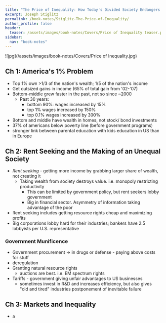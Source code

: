 ```yaml
---
title: "The Price of Inequality: How Today's Divided Society Endangers our Future"
excerpt: Joseph Stiglitz
permalink: /book-notes/Stiglitz-The-Price-of-Inequality/
author_profile: false
header:
  teaser: /assets/images/book-notes/Covers/Price of Inequality teaser.png
sidebar:
  nav: "book-notes"
---
```


![jpg](/assets/images/book-notes/Covers/Price of Inequality.jpg)

## Ch 1: America's 1% Problem

- Top 1% own >1/3 of the nation's wealth; 1/5 of the nation's income
- Get outsized gains in income (65% of total gain from '02-'07)
- Bottom-middle grew faster in the past, not so since ~2000
  - Past 30 years:
    - bottom 90%: wages increased by 15%
    - top 1% wages increased by 150%
    - top 0.1% wages increased by 300%
- Bottom and middle have wealth in homes, not stock/ bond investments
- 37% of americans below poverty line (before government programs)
- stronger link between parental education with kids education in US than in Europe

## Ch 2: Rent Seeking and the Making of an Unequal Society

- _Rent seeking_ - getting more income by grabbing larger share of wealth, not creating it
  - Taking wealth from society destroys value. i.e. monopoly restricting productivity
    - This can be limited by government policy, but rent seekers lobby government
    - Big in financial sector. Asymmetry of information taking advantage of the poor
- Rent seeking includes getting resource rights cheap and maximizing profits
- Big corporations lobby hard for their industries; bankers have 2.5 lobbyists per U.S. representative

### Government Munificence

- Government procurement -> in drugs or defense - paying above costs for stuff
- deregulation
- Granting natural resource rights
  - auctions are best. i.e. EM spectrum rights
- Tariffs - government giving unfair advantages to US businesses
  - sometimes invest in R&D and increases efficiency, but also gives "old and tired" industries postponement of inevitable failure

## Ch 3: Markets and Inequality

- a
